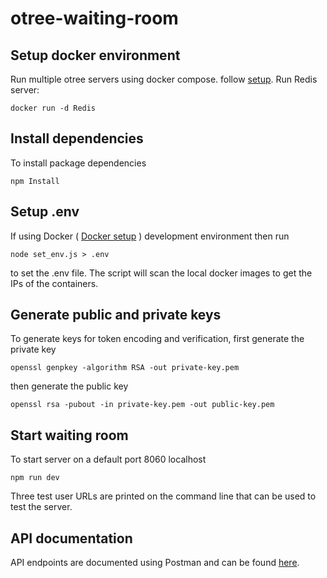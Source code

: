 # otree-waiting-room
## Setup docker environment
Run multiple otree servers using docker compose. follow [setup](https://github.com/obeliss-nlesc/otree-docker).
Run Redis server:
```
docker run -d Redis
```

## Install dependencies
To install package dependencies
```
npm Install
```

## Setup .env
If using Docker ( [Docker setup](https://github.com/obeliss-nlesc/otree-docker) ) development environment then run 
```
node set_env.js > .env
```
to set the .env file. The script will scan the local docker images to get the IPs of the containers.

## Generate public and private keys
To generate keys for token encoding and verification, first generate the private key
```
openssl genpkey -algorithm RSA -out private-key.pem
```
then generate the public key
```
openssl rsa -pubout -in private-key.pem -out public-key.pem
```

## Start waiting room
To start server on a default port 8060 localhost
```
npm run dev
```
Three test user URLs are printed on the command line that can be used to test the server.

## API documentation
API endpoints are documented using Postman and can be found [here](https://documenter.getpostman.com/view/1612141/2s9YeG7Bqm).




